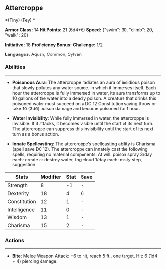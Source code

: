 ## Attercroppe
*(Tiny) (Fey) *

**Armor Class:** 14
**Hit Points:** 21 (6d4+6)
**Speed:** {"swim": 30, "climb": 20, "walk": 20}

**Initiative:** 18
**Proficiency Bonus:**
**Challenge:** 1/2

**Languages:** Aquan, Common, Sylvan

### Abilities
 --- 
- **Poisonous Aura**: The attercroppe radiates an aura of insidious poison that slowly pollutes any water source. in which it immerses itself. Each hour the attercroppe is fully immersed in water, its aura transforms up to 10 gallons of the water into a deadly poison. A creature that drinks this poisoned water must succeed on a DC 12 Constitution saving throw or take 10 (3d6) poison damage and become poisoned for 1 hour.

- **Water Invisibility**: While fully immersed in water, the attercroppe is invisible. If it attacks, it becomes visible until the start of its next turn. The attercroppe can suppress this invisibility until the start of its next turn as a bonus action.

- **Innate Spellcasting**: The attercroppe’s spellcasting ability is Charisma (spell save DC 12). The attercroppe can innately cast the following spells, requiring no material components:
At will: poison spray
3/day each: create or destroy water, fog cloud
1/day each: misty step, suggestion



| Stats | Modifier | Stat | Save
| ---- | ---- | ---- | ---- |
| Strength | 8 | -1 | - |
| Dexterity | 18 | 4 | 6 |
| Constitution | 12 | 1 | - |
| Intelligence | 11 | 0 | - |
| Wisdom | 13 | 1 | - |
| Charisma | 15 | 2 | - |

### Actions
 --- 
- **Bite**: Melee Weapon Attack: +6 to hit, reach 5 ft., one target. Hit: 6 (1d4 + 4) piercing damage.

